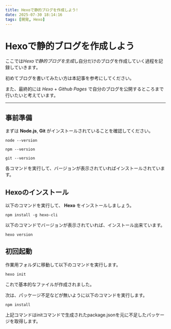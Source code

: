 ```yaml
---
title: Hexoで静的ブログを作成しよう!
date: 2025-07-30 18:14:16
tags: [開発, Hexo]
---
```


# Hexoで静的ブログを作成しよう

ここでは*Hexoで静的ブログを生成*し自分だけのブログを作成していく過程を記録していきます。

初めてブログを書いてみたい方は本記事を参考にしてください。

<!-- more -->

また、最終的には *Hexo* + *Github Pages* で自分のブログを公開するところまで行いたいと考えています。

---

## 事前準備

まずは **Node.js**, **Git** がインストールされていることを確認してください。

```
node --version
```
```
npm --version
```
```
git --version
```

各コマンドを実行して、バージョンが表示されていればインストールされています。

## Hexoのインストール

以下のコマンドを実行して、 **Hexo** をインストールしましょう。

```
npm install -g hexo-cli
```

以下のコマンドでバージョンが表示されていれば、インストール出来ています。

```
hexo version
```

## 初回起動

作業用フォルダに移動して以下のコマンドを実行します。

```
hexo init
```

これで基本的なファイルが作成されました。

次は、パッケージ不足などが無いように以下のコマンドを実行します。

```
npm install
```

上記コマンドはinitコマンドで生成されたpackage.jsonを元に不足したパッケージを取得します。

